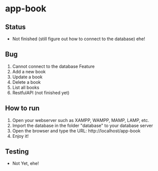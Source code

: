 # app-book
## Status
- Not finished (still figure out how to connect to the database) ehe!
## Bug
1. Cannot connect to the database
Feature
1. Add a new book
2. Update a book
3. Delete a book
4. List all books
5. RestfulAPI (not finished yet)
## How to run
1. Open your webserver such as XAMPP, WAMPP, MAMP, LAMP, etc.
2. Import the database in the folder "database" to your database server
3. Open the browser and type the URL: http://localhost/app-book
4. Enjoy it!
## Testing
- Not Yet, ehe!
```
